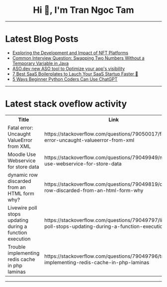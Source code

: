 <h1 align="center">Hi 👋, I'm Tran Ngoc Tam</h1>

---

# Latest Blog Posts 
<!-- BLOG-POST-LIST:START -->
- [Exploring the Development and Impact of NFT Platforms](https://dev.to/saeedullah_shah_1b7a5b308/exploring-the-development-and-impact-of-nft-platforms-15ni)
- [Common Interview Question: Swapping Two Numbers Without a Temporary Variable in Java](https://dev.to/arshisaxena26/common-interview-question-swapping-two-numbers-without-a-temporary-variable-in-java-4e41)
- [ASO.dev new ASO tool to Optimize your app&#39;s visibility](https://dev.to/asodev/asodev-new-aso-tool-to-optimize-your-apps-visibility-2k4l)
- [7 Best SaaS Boilerplates to Lauch Your SaaS Startup Faster 🚀](https://dev.to/syakirurahman/7-best-saas-boilerplates-to-lauch-your-saas-startup-faster-47k2)
- [5 Ways Beginner Python Coders Can Use ChatGPT](https://dev.to/chirsadams1/5-ways-beginner-python-coders-can-use-chatgpt-3acp)
<!-- BLOG-POST-LIST:END -->

---

# Latest stack oveflow activity
<table>
  <tr><th>Title</th><th>Link</th></tr>
  <!-- STACKOVERFLOW:START --><tr><td>Fatal error: Uncaught ValueError from XML</td><td>https://stackoverflow.com/questions/79050017/fatal-error-uncaught-valueerror-from-xml</td></tr><tr><td>Moodle Use Webservice for store data</td><td>https://stackoverflow.com/questions/79049949/moodle-use-webservice-for-store-data</td></tr><tr><td>dynamic row discarded from an HTML form why?</td><td>https://stackoverflow.com/questions/79049819/dynamic-row-discarded-from-an-html-form-why</td></tr><tr><td>Livewire poll stops updating during a function execution</td><td>https://stackoverflow.com/questions/79049797/livewire-poll-stops-updating-during-a-function-execution</td></tr><tr><td>Trouble implementing redis cache in php laminas</td><td>https://stackoverflow.com/questions/79049796/trouble-implementing-redis-cache-in-php-laminas</td></tr><!-- STACKOVERFLOW:END -->
</table>

---


